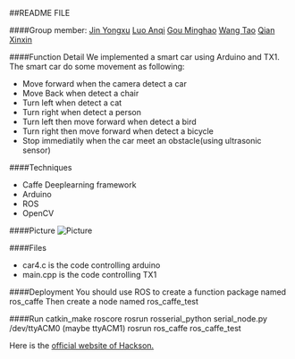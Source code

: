 ##README FILE

####Group member:
[Jin Yongxu](https://github.com/JosephKim6)
[Luo Anqi]()
[Gou Minghao]()
[Wang Tao](https://github.com/IrvingW)
[Qian Xinxin]()

####Function Detail
We implemented a smart car using Arduino and TX1.
The smart car do some movement as following:
* Move forward when the camera detect a car
* Move Back when detect a chair
* Turn left when detect a cat
* Turn right when detect a person
* Turn left then move forward when detect a bird
* Turn right then move forward when detect a bicycle
* Stop immediatily when the car meet an obstacle(using ultrasonic sensor)

####Techniques
* Caffe Deeplearning framework
* Arduino
* ROS
* OpenCV

####Picture
![Picture](https://github.com/JosephKim6/HackXSJTU-Nvidia/blob/master/4775AC0C5F0EC7A554805684CA0FF74F.jpg)

####Files
* car4.c is the code controlling arduino
* main.cpp is the code controlling TX1


####Deployment
You should use ROS to create a function package named ros_caffe
Then create a node named ros_caffe_test

####Run
  catkin_make
  roscore
  rosrun rosserial_python serial_node.py /dev/ttyACM0 (maybe ttyACM1)
  rosrun ros_caffe ros_caffe_test


Here is the [official website of Hackson.](https://www.hackx.org/)
